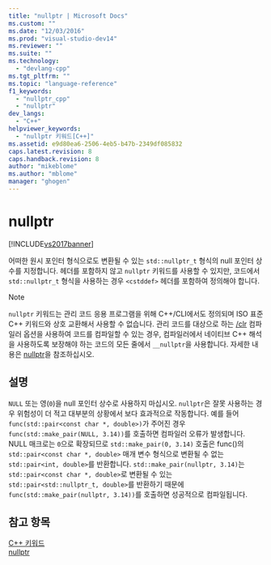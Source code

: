 ```yaml
---
title: "nullptr | Microsoft Docs"
ms.custom: ""
ms.date: "12/03/2016"
ms.prod: "visual-studio-dev14"
ms.reviewer: ""
ms.suite: ""
ms.technology: 
  - "devlang-cpp"
ms.tgt_pltfrm: ""
ms.topic: "language-reference"
f1_keywords: 
  - "nullptr_cpp"
  - "nullptr"
dev_langs: 
  - "C++"
helpviewer_keywords: 
  - "nullptr 키워드[C++]"
ms.assetid: e9d80ea6-2506-4eb5-b47b-2349df085832
caps.latest.revision: 8
caps.handback.revision: 8
author: "mikeblome"
ms.author: "mblome"
manager: "ghogen"
---
```

# nullptr
[!INCLUDE[vs2017banner](../assembler/inline/includes/vs2017banner.md)]

어떠한 원시 포인터 형식으로도 변환될 수 있는 `std::nullptr_t` 형식의 null 포인터 상수를 지정합니다.  헤더를 포함하지 않고 `nullptr` 키워드를 사용할 수 있지만, 코드에서 `std::nullptr_t` 형식을 사용하는 경우 `<cstddef>` 헤더를 포함하여 정의해야 합니다.  
  
> [!NOTE]
>  `nullptr` 키워드는 관리 코드 응용 프로그램을 위해 C\+\+\/CLI에서도 정의되며 ISO 표준 C\+\+ 키워드와 상호 교환해서 사용할 수 없습니다.  관리 코드를 대상으로 하는 [\/clr](../build/reference/clr-common-language-runtime-compilation.md) 컴파일러 옵션을 사용하여 코드를 컴파일할 수 있는 경우, 컴파일러에서 네이티브 C\+\+ 해석을 사용하도록 보장해야 하는 코드의 모든 줄에서 `__nullptr`을 사용합니다.  자세한 내용은 [nullptr](../windows/nullptr-cpp-component-extensions.md)을 참조하십시오.  
  
## 설명  
 `NULL` 또는 영\(`0`\)을 null 포인터 상수로 사용하지 마십시오. `nullptr`은 잘못 사용하는 경우 위험성이 더 적고 대부분의 상황에서 보다 효과적으로 작동합니다.  예를 들어 `func(std::pair<const char *, double>)`가 주어진 경우 `func(std::make_pair(NULL, 3.14))`를 호출하면 컴파일러 오류가 발생합니다.  NULL 매크로는 `0`으로 확장되므로 `std::make_pair(0, 3.14)` 호출은 func\(\)의 `std::pair<const char *, double>` 매개 변수 형식으로 변환될 수 없는 `std::pair<int, double>`를 반환합니다.  `std::make_pair(nullptr, 3.14)`는 `std::pair<const char *, double>`로 변환될 수 있는 `std::pair<std::nullptr_t, double>`를 반환하기 때문에 `func(std::make_pair(nullptr, 3.14))`를 호출하면 성공적으로 컴파일됩니다.  
  
## 참고 항목  
 [C\+\+ 키워드](../cpp/keywords-cpp.md)   
 [nullptr](../windows/nullptr-cpp-component-extensions.md)